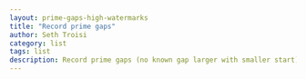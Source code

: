 ```yaml
---
layout: prime-gaps-high-watermarks
title: "Record prime gaps"
author: Seth Troisi
category: list
tags: list
description: Record prime gaps (no known gap larger with smaller start)
---
```

